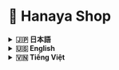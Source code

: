 # 🌸 Hanaya Shop

<details>
<summary><strong>🇯🇵 日本語</strong></summary>

## 目次

-   [🔗 リンク](#links-jp)
-   [概要](#overview-jp)
-   [🎯 プロジェクト目的](#goals-jp)
-   [🌟 機能（Features）](#features-jp)
    -   [👤 顧客向け](#customers-jp)
    -   [🛠️ 管理者向け](#admin-section)
-   [🛠️ 技術スタック（Technologies Used）](#tech-jp)
    -   [💡 ハイライトと実運用効果（Highlights & Impact）](#highlights-jp)
-   [🗂️ ディレクトリ構成](#structure-jp)
-   [🔗 インストール/セットアップのご案内](#install-jp)

## 🔗 リンク <a id="links-jp"></a>

-   Web サイト: [Hanaya Shop](http://hanayashop.com)
-   デモ動画: [YouTube Demo](https://youtu.be/your-demo-id)

![Hanaya Shop Hero Banner](.github/images/jp/hero-banner.png)
_メインページのイメージ_

## 概要 <a id="overview-jp"></a>

ベトナムでは、特に祝祭期に、鮮度が短い花が売れ残り、価値を生む前に廃棄されてしまう課題が存在します。販売機会の逸失と需要とのミスマッチが、事業者の損失と社会的な無駄を生み出しています。

**Hanaya Shop**は、この「もったいない」をテクノロジーで減らすために生まれたオンライン・フラワーショップです。販売者の露出を広げ、顧客との接点を増やし、最適なタイミングで最適な顧客に花を届ける——そのためのプロダクトとして設計されています。直感的な UI/UX、堅牢な在庫・注文・決済ドメイン、運用に耐える管理機能を備え、将来的には販売者と顧客のマッチングをさらに高度化して、廃棄ゼロに近づけることを目指します。

<div align="center">
<img src=".github/images/all/trash1.png" alt="poor flower" width="800"/>

_花の廃棄問題の実態_

</div>

---

## 🎯 プロジェクト目的 <a id="goals-jp"></a>

-   現実の課題（廃棄）に向き合い、販売機会と需要のマッチングを最適化する
-   花屋向けにシンプルで拡張性の高い EC プラットフォームを提供し、導入/運用コストを下げる
-   在庫・注文・決済の業務を安全に自動化し、人的ミスを減らす
-   管理者ダッシュボードで売上・在庫・人気商品などを可視化し、意思決定を高速化する
-   将来的な外部連携（決済、地図、通知、レコメンド）に備えた拡張性を確保する

---

## 🌟 機能（Features） <a id="features-jp"></a>

### 👤 顧客向け <a id="customers-jp"></a>

-   商品一覧・詳細、カテゴリ/用途/価格のフィルタリング
-   ベストセラーや特価商品のハイライト表示
-   カート、注文作成、購入履歴
-   多言語切替（例：日本語/英語/ベトナム語）
-   注文ステータスに応じたメール通知
-   チャットボットによる購買サポート
-   直感的な住所選択（地図 API 連携）
-   多様な決済手段（代金引換、銀行カード、PayPal）

<div align="center">

<img src=".github/images/jp/customer-features.png" alt="Customer Features Screenshot" height="700"/>

<img src=".github/images/jp/customer-features2.png" alt="Customer Features Screenshot" height="300"/>
<img src=".github/images/jp/customer-features3.png" alt="Customer Features Screenshot" height="300"/>

</div>

## 🛠️ 管理者向け <a id="admin-section"></a>

-   商品カテゴリ・商品 CRUD（表示/非表示切替含む）
-   注文の承認/キャンセル/ステータス更新、効率的な処理 UI
-   在庫監視（売り切れ/閾値接近の把握）
-   月次売上などのダッシュボード指標・統計
-   顧客管理、購入傾向の把握

<div align="center">

<img src=".github/images/jp/admin-dashboard.png" alt="Admin Dashboard Screenshot" width="850"/>

<img src=".github/images/jp/order.png" alt="Admin Dashboard Screenshot" width="850"/>

</div>

---

## 🛠️ 技術スタック（Technologies Used） <a id="tech-jp"></a>

| 技術           | 目的                           |
| -------------- | ------------------------------ |
| PHP 8.2        | バックエンド開発               |
| Laravel 12.2   | PHP バックエンドフレームワーク |
| JavaScript     | フロントエンド開発             |
| Vite           | 高速フロントエンドビルド       |
| Blade          | サーバーサイド UI テンプレート |
| Tailwind CSS   | UI デザイン                    |
| TinyMCE        | リッチテキストエディタ         |
| MySQL          | データベース                   |
| Redis          | キャッシュ・キュー             |
| nginx          | Web サーバー                   |
| Docker Compose | パッケージ化・デプロイ         |

### 💡 ハイライトと実運用効果（Highlights & Impact） <a id="highlights-jp"></a>

-   Docker Compose: 環境差異を排除し、1 コマンドで導入。本番更新はイメージ差し替えで安全・迅速。
-   SSR + Tailwind: 初期表示が速く SEO に有利。離脱率を抑制し、コンバージョン改善。
-   キュー（Redis）: メール通知や重い処理を非同期化し、応答速度を安定化。
-   チャットボット: 購入前の疑問解消を自動化し、カゴ落ちを削減。
-   TinyMCE: 記事/販促の表現力向上で集客を強化。
-   複数決済（代金引換・カード・PayPal）: 決済ハードルを下げ、成約率を向上。

<div align="center">
<img src=".github/images/all/performance.png" alt="pagespeed.web.dev" width="700"/>

_pagespeed.web.dev_

<img src=".github/images/all/performance2.png" alt="webpagetest.org" width="700"/>

_webpagetest.org_

**_システムパフォーマンス指標_**

</div>

---

## 🗂️ ディレクトリ構成 <a id="structure-jp"></a>

```bash
hanaya-shop/
├── app/                # コントローラー、モデル、サービス
├── bootstrap/          # Laravel初期化
├── config/             # システム設定
├── database/           # マイグレーション・シーダー
├── public/             # 画像・エントリポイント
├── resources/          # CSS・JS・Bladeテンプレート
├── routes/             # Web/APIルーティング
├── storage/            # アップロード・ログ
├── tests/              # ユニット・機能テスト
├── Dockerfile          # Docker設定
├── docker-compose.yml  # Docker環境構築
└── README.md           # ドキュメント
```

---

## 🔗 インストール/セットアップのご案内 <a id="install-jp"></a>

-   本番環境（Production）: [DEPLOYMENT_GUIDE.md](./%23GUIDE/DEPLOYMENT_GUIDE.md)
-   開発環境（Developing）: [README_DEV.md](./%23GUIDE/README_DEV.md)

</details>

<details>
<summary><strong>🇺🇸 English</strong></summary>

## Table of Contents

-   [🔗 Links](#links-en)
-   [Overview](#overview-en)
-   [🎯 Project Goals](#goals-en)
-   [🌟 Features](#features-en)
    -   [👤 For Customers](#customers-en)
    -   [🛠️ For Admins](#admin-en)
-   [🛠️ Technologies Used](#tech-en)
    -   [💡 Highlights & Real-world Impact](#highlights-en)
-   [🗂️ Project Structure](#structure-en)
-   [🔗 Installation / Setup](#install-en)

## 🔗 Links <a id="links-en"></a>

-   Website: [Hanaya Shop](http://hanayashop.com)
-   Demo video: [YouTube Demo](https://youtu.be/your-demo-id)

![Hanaya Shop Hero Banner](.github/images/en/hero-banner.png)
_Main page visualization_

## Overview <a id="overview-en"></a>

In Vietnam, especially during holidays, many fresh flowers are wasted because freshness is short and buyers are not reached in time. This mismatch between supply and demand hurts sellers and creates social waste.

**Hanaya Shop** is built to tackle this real problem. It expands exposure for sellers, increases buyer touchpoints, and helps every flower meet the right customer at the right time. With modern, intuitive UX, a reliable Laravel backend, SSR-first rendering, and a pragmatic domain model for inventory, orders, and payments, the platform is production-ready and designed to evolve toward smarter buyer–seller matching and near-zero waste.

<div align="center">
<img src=".github/images/all/trash1.png" alt="poor flower" width="800"/>

_Real-world image of flower waste problem_

</div>

---

## 🎯 Project Goals <a id="goals-en"></a>

-   Confront the real-world waste problem by improving the match between supply and demand
-   Offer a simple, extensible platform that lowers deployment and operating costs for flower shops
-   Automate inventory, ordering, and payments safely to reduce human error
-   Provide actionable insights via dashboards (revenue, stock, best-sellers) to speed decision-making
-   Keep the architecture open for future integrations (payments, maps, notifications, recommendations)

---

## 🌟 Features <a id="features-en"></a>

### 👤 For Customers <a id="customers-en"></a>

-   Product catalog and details with category/occasion/price filters
-   Best-seller and special-deal highlights
-   Cart, checkout, and order history
-   Multi-language switching (e.g., Japanese/English/Vietnamese)
-   Email notifications for order status updates
-   Chatbot assistance during browsing and checkout
-   Multiple payment options: Cash on Delivery (COD), bank card, PayPal

<div align="center">

<img src=".github/images/en/customer-features.png" alt="Customer Features Screenshot" height="700"/>

<img src=".github/images/en/customer-features2.png" alt="Customer Features Screenshot" height="300"/>
<img src=".github/images/en/customer-features3.png" alt="Customer Features Screenshot" height="300"/>

</div>

## 🛠️ For Admins <a id="admin-en"></a>

-   Category and product CRUD with visibility toggles
-   Efficient order processing (approve/cancel/update status)
-   Inventory monitoring (low-stock alerts)
-   KPIs and dashboards including monthly revenue tracking
-   Customer management and purchasing insights

<div align="center">

<img src=".github/images/en/admin-dashboard.png" alt="Admin Dashboard Screenshot" width="850"/>

<img src=".github/images/en/order.png" alt="Admin Dashboard Screenshot" width="850"/>

</div>

---

## 🛠️ Technologies Used <a id="tech-en"></a>

| Technology     | Purpose                  |
| -------------- | ------------------------ |
| PHP 8.2        | Backend programming      |
| Laravel 12.2   | PHP backend framework    |
| JavaScript     | Frontend programming     |
| Vite           | Fast frontend build tool |
| Blade          | Server-side UI templates |
| Tailwind CSS   | UI design                |
| TinyMCE        | Rich text editor         |
| MySQL          | Database                 |
| Redis          | Cache & queue            |
| nginx          | Web server               |
| Docker Compose | Packaging & deployment   |

### 💡 Highlights & Real-world Impact <a id="highlights-en"></a>

-   Docker Compose: One-command installs and safe, image-based production updates; eliminates environment drift.
-   SSR + Tailwind: Faster first paint and better SEO; reduces bounce and improves conversion.
-   Queues (Redis): Offloads email and heavy tasks; keeps requests fast and stable.
-   Chatbot: Automates pre-purchase Q&A; reduces cart abandonment.
-   TinyMCE: Better, richer promotional content; improves engagement.
-   Multiple payments (COD, bank card, PayPal): Lowers checkout friction; increases successful payments.

<div align="center">
<img src=".github/images/all/performance.png" alt="pagespeed.web.dev" width="700"/>

_pagespeed.web.dev_

<img src=".github/images/all/performance2.png" alt="webpagetest.org" width="700"/>

_webpagetest.org_

**_System performance metrics_**

</div>

---

## 🗂️ Project Structure <a id="structure-en"></a>

```bash
hanaya-shop/
├── app/                # Controllers, models, services
├── bootstrap/          # Laravel initialization
├── config/             # System configuration
├── database/           # Migrations & seeders
├── public/             # Images & entry point
├── resources/          # CSS, JS, Blade templates
├── routes/             # Web/API routing
├── storage/            # Uploads, logs
├── tests/              # Unit & feature tests
├── Dockerfile          # Docker configuration
├── docker-compose.yml  # Docker setup
└── README.md           # Documentation
```

---

## 🔗 Installation / Setup <a id="install-en"></a>

-   Production guide: [DEPLOYMENT_GUIDE.md](./%23GUIDE/DEPLOYMENT_GUIDE.md)
-   Development guide: [README_DEV.md](./%23GUIDE/README_DEV.md)

</details>

<details>
<summary><strong>🇻🇳 Tiếng Việt</strong></summary>

## Mục lục

-   [🔗 Đường dẫn](#links-vi)
-   [Giới thiệu](#overview-vi)
-   [🎯 Mục tiêu dự án](#goals-vi)
-   [🌟 Tính năng](#features-vi)
    -   [👤 Trang người dùng](#customers-vi)
    -   [🛠️ Trang quản trị](#admin-vi)
-   [🛠️ Công nghệ sử dụng](#tech-vi)
    -   [💡 Điểm nổi bật & Hiệu quả thực tế](#highlights-vi)
-   [🗂️ Cấu trúc dự án](#structure-vi)
-   [🔗 Hướng dẫn cài đặt / thiết lập](#install-vi)

## 🔗 Đường dẫn <a id="links-vi"></a>

-   Trang web: [Hanaya Shop](http://hanayashop.com)
-   Video demo: [YouTube Demo](https://youtu.be/your-demo-id)

![Hanaya Shop Hero Banner](.github/images/vi/hero-banner.png)
_Hình ảnh trang chủ_

## Giới thiệu <a id="overview-vi"></a>

Ở Việt Nam, đặc biệt vào các dịp lễ Tết, rất nhiều bông hoa bị bỏ đi do thời gian tươi ngắn và người bán không kịp tiếp cận đúng khách hàng. Sự lệch pha giữa cung và cầu gây lãng phí xã hội và thiệt hại cho người bán.

**Hanaya Shop** được xây dựng để giải quyết vấn đề thực tế đó. Nền tảng giúp mở rộng mức độ hiển thị của cửa hàng, tăng điểm chạm với khách hàng, và đưa mỗi bông hoa đến đúng người, đúng thời điểm. Ứng dụng có UI/UX hiện đại, backend Laravel tin cậy, SSR nhanh, và mô hình nghiệp vụ thực tế cho tồn kho, đơn hàng, thanh toán. Tầm nhìn dài hạn là tăng cường kết nối người bán–người mua, tiến tới giảm thiểu hoa bị lãng phí đến mức thấp nhất.

<div align="center">
<img src=".github/images/all/trash1.png" alt="poor flower" width="800"/>

_Hình ảnh thực tế cho vấn đề hoa bị lãng phí_

</div>

---

## 🎯 Mục tiêu dự án <a id="goals-vi"></a>

-   Trực diện bài toán lãng phí bằng cách tối ưu kết nối cung–cầu và tăng chuyển đổi
-   Cung cấp nền tảng đơn giản, dễ mở rộng, giảm chi phí triển khai/vận hành cho cửa hàng
-   Tự động hóa an toàn các quy trình tồn kho, đặt hàng, thanh toán để giảm sai sót
-   Cung cấp dashboard số liệu (doanh thu, tồn kho, bán chạy) hỗ trợ quyết định nhanh
-   Mở đường cho tích hợp tương lai (thanh toán, bản đồ, thông báo, gợi ý sản phẩm)

---

## 🌟 Tính năng <a id="features-vi"></a>

### 👤 Trang người dùng <a id="customers-vi"></a>

-   Danh mục/chi tiết sản phẩm, lọc theo loại/dịp/giá
-   Nổi bật Best Seller, ưu đãi giảm giá mạnh
-   Giỏ hàng, đặt hàng, lịch sử mua
-   Đổi ngôn ngữ (Nhật/Anh/Việt)
-   Thông báo qua email theo trạng thái đơn hàng
-   Chatbot hỗ trợ tư vấn
-   Thanh toán đa dạng: Thanh toán khi nhận hàng (COD), thẻ ngân hàng, PayPal
<div align="center">

<img src=".github/images/vi/customer-features.png" alt="Customer Features Screenshot" height="700"/>

<img src=".github/images/vi/customer-features2.png" alt="Customer Features Screenshot" height="300"/>
<img src=".github/images/vi/customer-features3.png" alt="Customer Features Screenshot" height="300"/>

</div>
## 🛠️ Trang quản trị <a id="admin-vi"></a>

-   Quản lý danh mục, sản phẩm (CRUD, bật/tắt hiển thị)
-   Xử lý đơn hàng tiện lợi (duyệt/huỷ/cập nhật trạng thái)
-   Theo dõi tồn kho (cảnh báo sắp hết hàng)
-   Thống kê/KPI, theo dõi doanh thu hàng tháng
-   Quản lý khách hàng, phân tích hành vi mua

<div align="center">

<img src=".github/images/vi/admin-dashboard.png" alt="Admin Dashboard Screenshot" width="850"/>

<img src=".github/images/vi/order.png" alt="Admin Dashboard Screenshot" width="850"/>

</div>
---

## 🛠️ Công nghệ sử dụng <a id="tech-vi"></a>

| Công nghệ      | Mục đích sử dụng           |
| -------------- | -------------------------- |
| PHP 8.2        | Lập trình backend          |
| Laravel 12.2   | Framework backend PHP      |
| JavaScript     | Lập trình frontend         |
| Vite           | Build frontend nhanh       |
| Blade          | Giao diện phía server      |
| Tailwind CSS   | Thiết kế giao diện         |
| TinyMCE        | Soạn thảo văn bản nâng cao |
| MySQL          | Cơ sở dữ liệu              |
| Redis          | Cache & queue              |
| nginx          | Web server                 |
| Docker Compose | Đóng gói & triển khai      |

### 💡 Điểm nổi bật & Hiệu quả thực tế <a id="highlights-vi"></a>

-   Docker Compose: Cài đặt 1 lệnh, cập nhật an toàn bằng cách thay image; loại bỏ sai lệch môi trường.
-   SSR + Tailwind: Hiển thị đầu nhanh, tốt cho SEO; giảm bounce và tăng chuyển đổi.
-   Hàng đợi (Redis): Đẩy email và tác vụ nặng sang nền; giữ request nhanh và ổn định.
-   Chatbot: Tự động giải đáp trước khi mua; giảm tỷ lệ bỏ giỏ hàng.
-   TinyMCE: Nội dung tiếp thị giàu hình ảnh; tăng tương tác.
-   Thanh toán đa dạng (COD, thẻ ngân hàng, PayPal): Giảm ma sát khi checkout; tăng tỉ lệ thanh toán thành công.

<div align="center">
<img src=".github/images/all/performance.png" alt="pagespeed.web.dev" width="700"/>

_pagespeed.web.dev_

<img src=".github/images/all/performance2.png" alt="webpagetest.org" width="700"/>

_webpagetest.org_

**_Chỉ số hiệu suất hệ thống_**

</div>

---

## 🗂️ Cấu trúc dự án <a id="structure-vi"></a>

```bash
hanaya-shop/
├── app/                # Controller, model, service
├── bootstrap/          # Khởi tạo Laravel
├── config/             # Cấu hình hệ thống
├── database/           # Migration & seeder
├── public/             # Hình ảnh, entry point
├── resources/          # CSS, JS, Blade template
├── routes/             # Tuyến web/API
├── storage/            # Upload, log
├── tests/              # Unit test & feature test
├── Dockerfile          # Docker config
├── docker-compose.yml  # Docker setup
└── README.md           # Tài liệu dự án
```

---

## 🔗 Hướng dẫn cài đặt / thiết lập <a id="install-vi"></a>

-   Production: [DEPLOYMENT_GUIDE.md](./%23GUIDE/DEPLOYMENT_GUIDE.md)
-   Developing: [README_DEV.md](./%23GUIDE/README_DEV.md)

</details>
